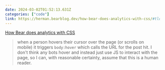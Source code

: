 ```yaml
---
date: 2024-03-02T01:52:13.631Z
categories: ["code"]
link: https://herman.bearblog.dev/how-bear-does-analytics-with-css/#tldr
---
```

[How Bear does analytics with CSS](https://herman.bearblog.dev/how-bear-does-analytics-with-css/#tldr)

> when a person hovers their cursor over the page (or scrolls on mobile) it triggers `body:hover` which calls the URL for the post hit. I don't think any bots hover and instead just use JS to interact with the page, so I can, with reasonable certainty, assume that this is a human reader.
